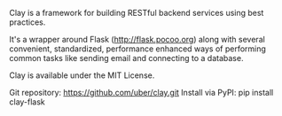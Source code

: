 Clay is a framework for building RESTful backend services using best practices.

It's a wrapper around Flask (http://flask.pocoo.org) along with several convenient, standardized, performance enhanced ways of performing common tasks like sending email and connecting to a database.

Clay is available under the MIT License.

Git repository: https://github.com/uber/clay.git
Install via PyPI: pip install clay-flask
